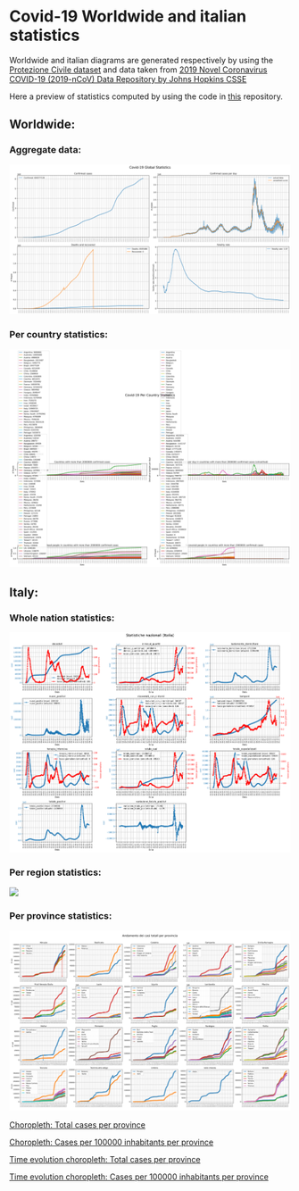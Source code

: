 # Covid-19 Worldwide and italian statistics
Worldwide and italian diagrams are generated respectively by using the <a href="https://github.com/pcm-dpc/COVID-19">Protezione Civile dataset</a> and data taken from <a href="https://github.com/CSSEGISandData/COVID-19">2019 Novel Coronavirus COVID-19 (2019-nCoV) Data Repository by Johns Hopkins CSSE</a>

Here a preview of statistics computed by using the code in <a href="https://github.com/Strato75/Covid-19_ItalyStats">this</a> repository.

## Worldwide:
### Aggregate data:
![](notebooks/figures/global_resume.png)

### Per country statistics:
![](notebooks/figures/countries_resume.png)

## Italy:
### Whole nation statistics:
![](notebooks/figures/Italy_stats.png)

### Per region statistics:
![](notebooks/figures/per_region_stats.png)

### Per province statistics:
![](notebooks/figures/provinces_trend.png)

<a href="notebooks/figures/province_choropleth_map.html">Choropleth: Total cases per province</a>

<a href="notebooks/figures/province_choropleth_map_normalized.html">Choropleth: Cases per 100000 inhabitants per province</a>

<a href="notebooks/figures/timesliderchoroplet_prov_totcasi.html">Time evolution choropleth: Total cases per province</a>

<a href="notebooks/figures/timesliderchoroplet_prov_totcasi_norm.html">Time evolution choropleth: Cases per 100000 inhabitants per province</a>
